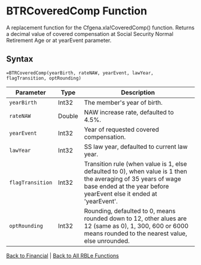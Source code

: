 # BTRCoveredComp Function

A replacement function for the Cfgena.xla!CoveredComp() function.  Returns a decimal value of covered compensation at Social Security Normal Retirement Age or at yearEvent parameter.

## Syntax

```excel
=BTRCoveredComp(yearBirth, rateNAW, yearEvent, lawYear, flagTransition, optRounding)
```

Parameter | Type | Description
---|---|---
`yearBirth` | Int32 | The member's year of birth.
`rateNAW` | Double | NAW increase rate, defaulted to 4.5%.
`yearEvent` | Int32 | Year of requested covered compensation.
`lawYear` | Int32 | SS law year, defaulted to current law year.
`flagTransition` | Int32 | Transition rule (when value is 1, else defaulted to 0), when value is 1 then the averaging of 35 years of wage base ended at the year before yearEvent else it ended at 'yearEvent'.
`optRounding` | Int32 | Rounding, defaulted to 0, means rounded down to 12, other alues are 12 (same as 0), 1, 300, 600 or 6000 means rounded to the nearest value, else unrounded.

[Back to Financial](RBLeFinancial.md) | [Back to All RBLe Functions](RBLe.md#function-documentation)